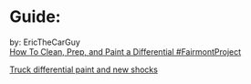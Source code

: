 # Guide:
by: EricTheCarGuy  
[How To Clean, Prep, and Paint a Differential #FairmontProject](https://youtu.be/il8nDlCepyc)

[Truck differential paint and new shocks](https://youtu.be/YWODNRTwBXw)
